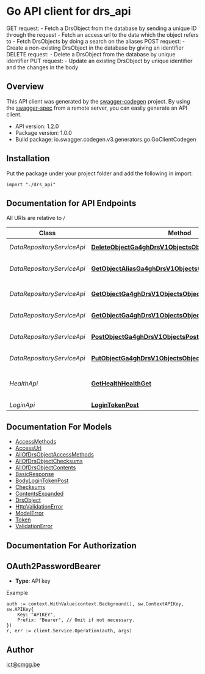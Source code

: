 # Go API client for drs_api

 GET request:  - Fetch a DrsObject from the database by sending a unique ID through the request - Fetch an access url to the data which the object refers to - Fetch DrsObjects by doing a search on the aliases  POST request:  - Create a non-existing DrsObject in the database by giving an identifier  DELETE request:  - Delete a DrsObject from the database by unique identifier  PUT request:  - Update an existing DrsObject by unique identifier and the changes in the body 

## Overview
This API client was generated by the [swagger-codegen](https://github.com/swagger-api/swagger-codegen) project.  By using the [swagger-spec](https://github.com/swagger-api/swagger-spec) from a remote server, you can easily generate an API client.

- API version: 1.2.0
- Package version: 1.0.0
- Build package: io.swagger.codegen.v3.generators.go.GoClientCodegen

## Installation
Put the package under your project folder and add the following in import:
```golang
import "./drs_api"
```

## Documentation for API Endpoints

All URIs are relative to */*

Class | Method | HTTP request | Description
------------ | ------------- | ------------- | -------------
*DataRepositoryServiceApi* | [**DeleteObjectGa4ghDrsV1ObjectsObjectIdDelete**](docs/DataRepositoryServiceApi.md#deleteobjectga4ghdrsv1objectsobjectiddelete) | **Delete** /ga4gh/drs/v1/objects/{object_id} | Delete a DrsObject
*DataRepositoryServiceApi* | [**GetObjectAliasGa4ghDrsV1ObjectsGet**](docs/DataRepositoryServiceApi.md#getobjectaliasga4ghdrsv1objectsget) | **Get** /ga4gh/drs/v1/objects | Query DrsObjects on alias
*DataRepositoryServiceApi* | [**GetObjectGa4ghDrsV1ObjectsObjectIdAccessAccessIdGet**](docs/DataRepositoryServiceApi.md#getobjectga4ghdrsv1objectsobjectidaccessaccessidget) | **Get** /ga4gh/drs/v1/objects/{object_id}/access/{access_id} | Get a URL for fetching bytes
*DataRepositoryServiceApi* | [**GetObjectGa4ghDrsV1ObjectsObjectIdGet**](docs/DataRepositoryServiceApi.md#getobjectga4ghdrsv1objectsobjectidget) | **Get** /ga4gh/drs/v1/objects/{object_id} | Retrieve a DrsObject
*DataRepositoryServiceApi* | [**PostObjectGa4ghDrsV1ObjectsPost**](docs/DataRepositoryServiceApi.md#postobjectga4ghdrsv1objectspost) | **Post** /ga4gh/drs/v1/objects | Create a new DrsObject
*DataRepositoryServiceApi* | [**PutObjectGa4ghDrsV1ObjectsObjectIdPut**](docs/DataRepositoryServiceApi.md#putobjectga4ghdrsv1objectsobjectidput) | **Put** /ga4gh/drs/v1/objects/{object_id} | Update a DrsObject
*HealthApi* | [**GetHealthHealthGet**](docs/HealthApi.md#gethealthhealthget) | **Get** /health | Check if the API is running correctly
*LoginApi* | [**LoginTokenPost**](docs/LoginApi.md#logintokenpost) | **Post** /token | Login

## Documentation For Models

 - [AccessMethods](docs/AccessMethods.md)
 - [AccessUrl](docs/AccessUrl.md)
 - [AllOfDrsObjectAccessMethods](docs/AllOfDrsObjectAccessMethods.md)
 - [AllOfDrsObjectChecksums](docs/AllOfDrsObjectChecksums.md)
 - [AllOfDrsObjectContents](docs/AllOfDrsObjectContents.md)
 - [BasicResponse](docs/BasicResponse.md)
 - [BodyLoginTokenPost](docs/BodyLoginTokenPost.md)
 - [Checksums](docs/Checksums.md)
 - [ContentsExpanded](docs/ContentsExpanded.md)
 - [DrsObject](docs/DrsObject.md)
 - [HttpValidationError](docs/HttpValidationError.md)
 - [ModelError](docs/ModelError.md)
 - [Token](docs/Token.md)
 - [ValidationError](docs/ValidationError.md)

## Documentation For Authorization

## OAuth2PasswordBearer
- **Type**: API key 

Example
```golang
auth := context.WithValue(context.Background(), sw.ContextAPIKey, sw.APIKey{
	Key: "APIKEY",
	Prefix: "Bearer", // Omit if not necessary.
})
r, err := client.Service.Operation(auth, args)
```

## Author

ict@cmgg.be
